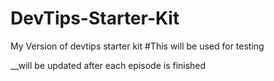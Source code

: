 DevTips-Starter-Kit
===================

My Version of devtips starter kit
#This will be used for testing

__will be updated after each episode is finished



